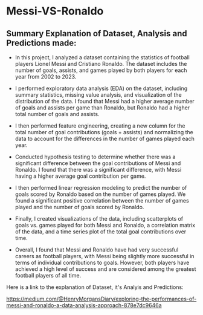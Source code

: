 # Messi-VS-Ronaldo

## Summary Explanation of Dataset, Analysis and Predictions made:

* In this project, I analyzed a dataset containing the statistics of football players Lionel Messi and Cristiano Ronaldo. The dataset includes the number of goals, assists, and games played by both players for each year from 2002 to 2023.

* I performed exploratory data analysis (EDA) on the dataset, including summary statistics, missing value analysis, and visualization of the distribution of the data. I found that Messi had a higher average number of goals and assists per game than Ronaldo, but Ronaldo had a higher total number of goals and assists.

* I then performed feature engineering, creating a new column for the total number of goal contributions (goals + assists) and normalizing the data to account for the differences in the number of games played each year.

* Conducted hypothesis testing to determine whether there was a significant difference between the goal contributions of Messi and Ronaldo. I found that there was a significant difference, with Messi having a higher average goal contribution per game.

* I then performed linear regression modeling to predict the number of goals scored by Ronaldo based on the number of games played. We found a significant positive correlation between the number of games played and the number of goals scored by Ronaldo.

* Finally, I created visualizations of the data, including scatterplots of goals vs. games played for both Messi and Ronaldo, a correlation matrix of the data, and a time series plot of the total goal contributions over time.

* Overall, I found that Messi and Ronaldo have had very successful careers as football players, with Messi being slightly more successful in terms of individual contributions to goals. However, both players have achieved a high level of success and are considered among the greatest football players of all time.


Here is a link to the explanation of Dataset, it's Analyis and Predictions:

https://medium.com/@HenryMorgansDiary/exploring-the-performances-of-messi-and-ronaldo-a-data-analysis-approach-878e7dc9646a
